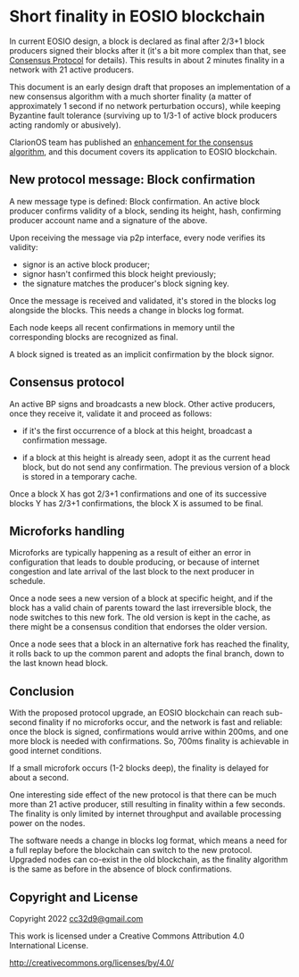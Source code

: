 # Short finality in EOSIO blockchain

In current EOSIO design, a block is declared as final after 2/3+1
block producers signed their blocks after it (it's a bit more complex
than that, see [Consensus
Protocol](https://developers.eos.io/welcome/latest/protocol-guides/consensus_protocol)
for details). This results in about 2 minutes finality in a network
with 21 active producers.

This document is an early design draft that proposes an implementation
of a new consensus algorithm with a much shorter finality (a matter of
approximately 1 second if no network perturbation occurs), while keeping Byzantine
fault tolerance (surviving up to 1/3-1 of active block producers
acting randomly or abusively).

ClarionOS team has published an [enhancement for the consensus
algorithm](https://edenos.notion.site/Fixing-Consensus-and-Improving-Irreversibility-44b3e92abeca4da0a07c0167287a6945),
and this document covers its application to EOSIO blockchain.


## New protocol message: Block confirmation

A new message type is defined: Block confirmation. An active block
producer confirms validity of a block, sending its height, hash,
confirming producer account name and a signature of the above.

Upon receiving the message via p2p interface, every node verifies its
validity:

 * signor is an active block producer;
 * signor hasn't confirmed this block height previously;
 * the signature matches the producer's block signing key.

Once the message is received and validated, it's stored in the blocks
log alongside the blocks. This needs a change in blocks log format.

Each node keeps all recent confirmations in memory until the
corresponding blocks are recognized as final.

A block signed is treated as an implicit confirmation by the block
signor.


## Consensus protocol

An active BP signs and broadcasts a new block. Other active producers,
once they receive it, validate it and proceed as follows:

* if it's the first occurrence of a block at this height, broadcast a
  confirmation message.

* if a block at this height is already seen, adopt it as the current
  head block, but do not send any confirmation. The previous version
  of a block is stored in a temporary cache.

Once a block X has got 2/3+1 confirmations and one of its successive
blocks Y has 2/3+1 confirmations, the block X is assumed to be final.


## Microforks handling

Microforks are typically happening as a result of either an error in
configuration that leads to double producing, or because of internet
congestion and late arrival of the last block to the next producer in
schedule.

Once a node sees a new version of a block at specific height, and if
the block has a valid chain of parents toward the last irreversible
block, the node switches to this new fork. The old version is kept in
the cache, as there might be a consensus condition that endorses the
older version.

Once a node sees that a block in an alternative fork has reached the
finality, it rolls back to up the common parent and adopts the final
branch, down to the last known head block.


## Conclusion

With the proposed protocol upgrade, an EOSIO blockchain can reach
sub-second finality if no microforks occur, and the network is fast
and reliable: once the block is signed, confirmations would arrive
within 200ms, and one more block is needed with confirmations. So,
700ms finality is achievable in good internet conditions.

If a small microfork occurs (1-2 blocks deep), the finality is delayed
for about a second.

One interesting side effect of the new protocol is that there can be
much more than 21 active producer, still resulting in finality within
a few seconds. The finality is only limited by internet throughput and
available processing power on the nodes.

The software needs a change in blocks log format, which means a need
for a full replay before the blockchain can switch to the new
protocol. Upgraded nodes can co-exist in the old blockchain, as the
finality algorithm is the same as before in the absence of block
confirmations.




## Copyright and License

Copyright 2022 cc32d9@gmail.com

This work is licensed under a Creative Commons Attribution 4.0
International License.

http://creativecommons.org/licenses/by/4.0/
